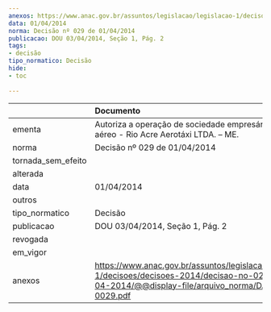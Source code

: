 ```yaml
---
anexos: https://www.anac.gov.br/assuntos/legislacao/legislacao-1/decisoes/decisoes-2014/decisao-no-029-de-01-04-2014/@@display-file/arquivo_norma/DA2014-0029.pdf
data: 01/04/2014
norma: Decisão nº 029 de 01/04/2014
publicacao: DOU 03/04/2014, Seção 1, Pág. 2
tags:
- decisão
tipo_normatico: Decisão
hide: 
- toc 
 
---
```


|                    | Documento                                                                                                                                                 |
|:-------------------|:----------------------------------------------------------------------------------------------------------------------------------------------------------|
| ementa             | Autoriza a operação de sociedade empresária de táxi aéreo - Rio Acre Aerotáxi LTDA. – ME.                                                                 |
| norma              | Decisão nº 029 de 01/04/2014                                                                                                                              |
| tornada_sem_efeito |                                                                                                                                                           |
| alterada           |                                                                                                                                                           |
| data               | 01/04/2014                                                                                                                                                |
| outros             |                                                                                                                                                           |
| tipo_normatico     | Decisão                                                                                                                                                   |
| publicacao         | DOU 03/04/2014, Seção 1, Pág. 2                                                                                                                           |
| revogada           |                                                                                                                                                           |
| em_vigor           |                                                                                                                                                           |
| anexos             | https://www.anac.gov.br/assuntos/legislacao/legislacao-1/decisoes/decisoes-2014/decisao-no-029-de-01-04-2014/@@display-file/arquivo_norma/DA2014-0029.pdf |